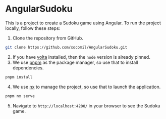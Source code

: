 # AngularSudoku

This is a project to create a Sudoku game using Angular. To run the project locally, follow these steps:

1. Clone the repository from GitHub.
  ```bash
  git clone https://github.com/xocomil/AngularSudoku.git
  ```
2. If you have [volta](https://docs.volta.sh/guide/getting-started) installed, then the `node` version is already pinned.
3. We use [pnpm](https://pnpm.io/installation) as the package manager, so use that to install dependencies.
  ```bash
  pnpm install
  ```
4. We use [nx](https://nx.dev/) to manage the project, so use that to launch the application.
  ```bash
  pnpm nx serve
  ```
5. Navigate to `http://localhost:4200/` in your browser to see the Sudoku game.
